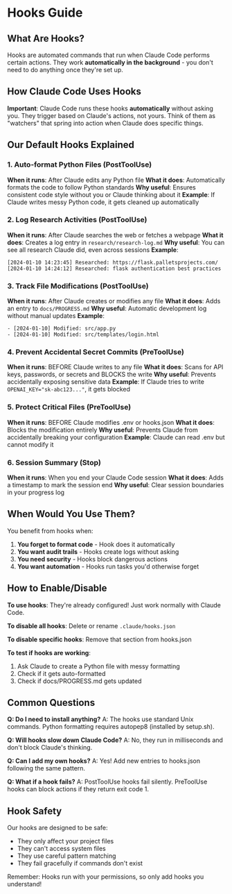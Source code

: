 # Hooks Guide

## What Are Hooks?

Hooks are automated commands that run when Claude Code performs certain actions. They work **automatically in the background** - you don't need to do anything once they're set up.

## How Claude Code Uses Hooks

**Important**: Claude Code runs these hooks **automatically** without asking you. They trigger based on Claude's actions, not yours. Think of them as "watchers" that spring into action when Claude does specific things.

## Our Default Hooks Explained

### 1. Auto-format Python Files (PostToolUse)
**When it runs**: After Claude edits any Python file
**What it does**: Automatically formats the code to follow Python standards
**Why useful**: Ensures consistent code style without you or Claude thinking about it
**Example**: If Claude writes messy Python code, it gets cleaned up automatically

### 2. Log Research Activities (PostToolUse)
**When it runs**: After Claude searches the web or fetches a webpage
**What it does**: Creates a log entry in `research/research-log.md`
**Why useful**: You can see all research Claude did, even across sessions
**Example**: 
```
[2024-01-10 14:23:45] Researched: https://flask.palletsprojects.com/
[2024-01-10 14:24:12] Researched: flask authentication best practices
```

### 3. Track File Modifications (PostToolUse)
**When it runs**: After Claude creates or modifies any file
**What it does**: Adds an entry to `docs/PROGRESS.md`
**Why useful**: Automatic development log without manual updates
**Example**:
```
- [2024-01-10] Modified: src/app.py
- [2024-01-10] Modified: src/templates/login.html
```

### 4. Prevent Accidental Secret Commits (PreToolUse)
**When it runs**: BEFORE Claude writes to any file
**What it does**: Scans for API keys, passwords, or secrets and BLOCKS the write
**Why useful**: Prevents accidentally exposing sensitive data
**Example**: If Claude tries to write `OPENAI_KEY="sk-abc123..."`, it gets blocked

### 5. Protect Critical Files (PreToolUse)
**When it runs**: BEFORE Claude modifies .env or hooks.json
**What it does**: Blocks the modification entirely
**Why useful**: Prevents Claude from accidentally breaking your configuration
**Example**: Claude can read .env but cannot modify it

### 6. Session Summary (Stop)
**When it runs**: When you end your Claude Code session
**What it does**: Adds a timestamp to mark the session end
**Why useful**: Clear session boundaries in your progress log

## When Would You Use Them?

You benefit from hooks when:

1. **You forget to format code** - Hook does it automatically
2. **You want audit trails** - Hooks create logs without asking
3. **You need security** - Hooks block dangerous actions
4. **You want automation** - Hooks run tasks you'd otherwise forget

## How to Enable/Disable

**To use hooks**: They're already configured! Just work normally with Claude Code.

**To disable all hooks**: Delete or rename `.claude/hooks.json`

**To disable specific hooks**: Remove that section from hooks.json

**To test if hooks are working**: 
1. Ask Claude to create a Python file with messy formatting
2. Check if it gets auto-formatted
3. Check if docs/PROGRESS.md gets updated

## Common Questions

**Q: Do I need to install anything?**
A: The hooks use standard Unix commands. Python formatting requires autopep8 (installed by setup.sh).

**Q: Will hooks slow down Claude Code?**
A: No, they run in milliseconds and don't block Claude's thinking.

**Q: Can I add my own hooks?**
A: Yes! Add new entries to hooks.json following the same pattern.

**Q: What if a hook fails?**
A: PostToolUse hooks fail silently. PreToolUse hooks can block actions if they return exit code 1.

## Hook Safety

Our hooks are designed to be safe:
- They only affect your project files
- They can't access system files
- They use careful pattern matching
- They fail gracefully if commands don't exist

Remember: Hooks run with your permissions, so only add hooks you understand!
